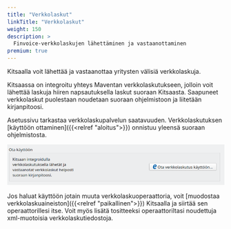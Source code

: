 ```yaml
---
title: "Verkkolaskut"
linkTitle: "Verkkolaskut"
weight: 150
description: >
  Finvoice-verkkolaskujen lähettäminen ja vastaanottaminen
premium: true
---
```


Kitsaalla voit lähettää ja vastaanottaa yritysten välisiä verkkolaskuja.

Kitsaassa on integroitu yhteys Maventan verkkolaskutukseen, jolloin voit lähettää laskuja hiiren napsautuksella laskut suoraan Kitsaasta. Saapuneet verkkolaskut puolestaan noudetaan suoraan ohjelmistoon ja liitetään kirjanpitoosi.

Asetussivu tarkastaa verkkolaskupalvelun saatavuuden. Verkkolaskutuksen [käyttöön ottaminen]({{<relref "aloitus">}}) onnistuu yleensä suoraan ohjelmistosta.

![](/img/fi/asetukset/verkkolaskut/kayttoon.png)

Jos haluat käyttöön jotain muuta verkkolaskuoperaattoria, voit [muodostaa verkkolaskuaineiston]({{<relref "paikallinen">}}) Kitsaalla ja siirtää sen operaattorillesi itse. Voit myös lisätä tositteeksi operaattoriltasi noudettuja xml-muotoisia verkkolaskutiedostoja.
